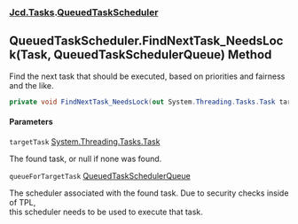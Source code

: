 ### [Jcd.Tasks](Jcd.Tasks.md 'Jcd.Tasks').[QueuedTaskScheduler](Jcd.Tasks.QueuedTaskScheduler.md 'Jcd.Tasks.QueuedTaskScheduler')

## QueuedTaskScheduler.FindNextTask_NeedsLock(Task, QueuedTaskSchedulerQueue) Method

Find the next task that should be executed, based on priorities and fairness and the like.

```csharp
private void FindNextTask_NeedsLock(out System.Threading.Tasks.Task targetTask, out Jcd.Tasks.QueuedTaskScheduler.QueuedTaskSchedulerQueue queueForTargetTask);
```
#### Parameters

<a name='Jcd.Tasks.QueuedTaskScheduler.FindNextTask_NeedsLock(System.Threading.Tasks.Task,Jcd.Tasks.QueuedTaskScheduler.QueuedTaskSchedulerQueue).targetTask'></a>

`targetTask` [System.Threading.Tasks.Task](https://docs.microsoft.com/en-us/dotnet/api/System.Threading.Tasks.Task 'System.Threading.Tasks.Task')

The found task, or null if none was found.

<a name='Jcd.Tasks.QueuedTaskScheduler.FindNextTask_NeedsLock(System.Threading.Tasks.Task,Jcd.Tasks.QueuedTaskScheduler.QueuedTaskSchedulerQueue).queueForTargetTask'></a>

`queueForTargetTask` [QueuedTaskSchedulerQueue](Jcd.Tasks.QueuedTaskScheduler.QueuedTaskSchedulerQueue.md 'Jcd.Tasks.QueuedTaskScheduler.QueuedTaskSchedulerQueue')

The scheduler associated with the found task.  Due to security checks inside of TPL,    
this scheduler needs to be used to execute that task.